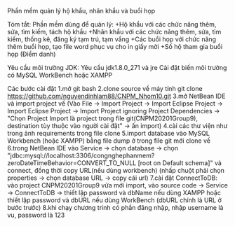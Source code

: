 Phần mềm quản lý hộ khẩu, nhân khẩu và buổi họp

Tóm tắt: Phần mềm dùng để quản lý:
+Hộ khẩu với các chức năng thêm, sửa, tìm kiếm, tách hộ khẩu
+Nhân khẩu với các chức năng thêm, sửa, tìm kiếm, thống kê, đăng ký tạm trú, tạm vắng
+Các buổi họp với chức năng thêm buổi họp, tạo file word phục vụ cho in giấy mời
+Số hộ tham gia buổi họp (Điểm danh)


Yêu cầu môi trường 
JDK: Yêu cầu jdk1.8.0_271 và jre Cài đặt biến môi trường
có MySQL WorkBench hoặc XAMPP

Các bước cài đặt
1.mở git bash
2.clone source về máy tính git clone https://github.com/nguyendinhlam88/CNPM_Nhom10.git
3.mở NetBean IDE và import project về (Vào File -> Import Project -> Import Eclipse Project -> Import Eclipse Project -> Import Project ignoring Project Dependencies -> "Chọn Project Import là project trong file git(CNPM20201Group9), destination tùy thuộc vào người cài đặt" -> ấn import)
4.cài các thư viện như trong ảnh requirements trong file clone
5.import database vào MySQL Workbench (hoặc XAMPP) bằng file dump ở trong file git mới clone về
6.trong NetBean IDE vào Service -> chọn database -> chọn "jdbc:mysql://localhost:3306/congnghephanmem?zeroDateTimeBehavior=CONVERT_TO_NULL [root on Default schema]" và connect, đồng thời copy URL(nếu dùng workbench) (nhấp chuột phải chọn properties -> chọn database URL -> copy cái url)
7.cài đặt ConnectToDB: vào project CNPM20201Group9 vừa mới import, vào source code -> Service -> ConnectToDB -> thiết lập password và dbName nếu dùng XAMPP hoặc thiết lập password và dbURL nếu dùng WorkBench (dbURL chính là URL ở bước trước)
8.khi chạy chương trình có phần đăng nhập, nhập username là vu, password là 123

